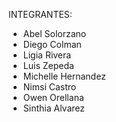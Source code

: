 INTEGRANTES:
- Abel Solorzano
- Diego Colman
- Ligia Rivera
- Luis Zepeda
- Michelle Hernandez
- Nimsi Castro
- Owen Orellana
- Sinthia Alvarez
